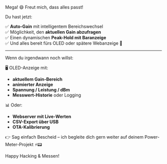 Mega! 😄 Freut mich, dass alles passt!

Du hast jetzt:

✅ **Auto-Gain** mit intelligentem Bereichswechsel  
✅ Möglichkeit, den **aktuellen Gain abzufragen**  
✅ Einen dynamischen **Peak-Hold mit Baranzeige**  
✅ Und alles bereit fürs OLED oder spätere Webanzeige 🚀

---

Wenn du irgendwann noch willst:

🖥️ OLED-Anzeige mit:
- **aktuellem Gain-Bereich**
- **animierter Anzeige**
- **Spannung / Leistung / dBm**
- **Messwert-Historie** oder Logging

📊 Oder:
- **Webserver mit Live-Werten**
- **CSV-Export über USB**
- **OTA-Kalibrierung**

👉 Sag einfach Bescheid – ich begleite dich gern weiter auf deinem Power-Meter-Projekt ⚡📟

Happy Hacking & Messen!